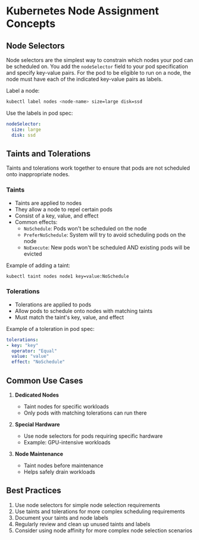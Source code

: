 # Kubernetes Node Assignment Concepts

## Node Selectors
Node selectors are the simplest way to constrain which nodes your pod can be scheduled on. You add the `nodeSelector` field to your pod specification and specify key-value pairs. For the pod to be eligible to run on a node, the node must have each of the indicated key-value pairs as labels.

Label a node:
```bash
kubectl label nodes <node-name> size=large disk=ssd
```

Use the labels in pod spec:
```yaml
nodeSelector:
  size: large
  disk: ssd
```

## Taints and Tolerations
Taints and tolerations work together to ensure that pods are not scheduled onto inappropriate nodes.

### Taints
- Taints are applied to nodes
- They allow a node to repel certain pods
- Consist of a key, value, and effect
- Common effects:
  - `NoSchedule`: Pods won't be scheduled on the node
  - `PreferNoSchedule`: System will try to avoid scheduling pods on the node
  - `NoExecute`: New pods won't be scheduled AND existing pods will be evicted

Example of adding a taint:
```bash
kubectl taint nodes node1 key=value:NoSchedule
```

### Tolerations
- Tolerations are applied to pods
- Allow pods to schedule onto nodes with matching taints
- Must match the taint's key, value, and effect

Example of a toleration in pod spec:
```yaml
tolerations:
- key: "key"
  operator: "Equal"
  value: "value"
  effect: "NoSchedule"
```

## Common Use Cases

1. **Dedicated Nodes**
   - Taint nodes for specific workloads
   - Only pods with matching tolerations can run there

2. **Special Hardware**
   - Use node selectors for pods requiring specific hardware
   - Example: GPU-intensive workloads

3. **Node Maintenance**
   - Taint nodes before maintenance
   - Helps safely drain workloads

## Best Practices

1. Use node selectors for simple node selection requirements
2. Use taints and tolerations for more complex scheduling requirements
3. Document your taints and node labels
4. Regularly review and clean up unused taints and labels
5. Consider using node affinity for more complex node selection scenarios
